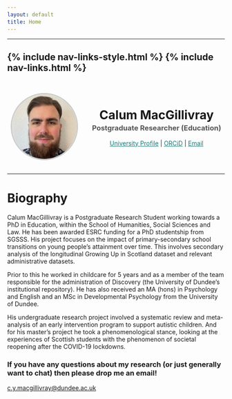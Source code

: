 ```yaml
---
layout: default
title: Home
---
```

---
{% include nav-links-style.html %}
{% include nav-links.html %}
---

<div style="
  display: flex;
  align-items: center;
  gap: 2rem;
  flex-wrap: wrap;
  margin-top: 2rem;
  justify-content: center;
  text-align: center;
">

  <!-- Profile Image -->
  <img src="/assets/images/profile.jpg" alt="Profile Photo" style="
    width: 150px;
    height: 150px;
    object-fit: cover;
    border-radius: 50%;
    border: 3px solid #ccc;
  ">

  <!-- Text Section -->
  <div style="text-align: center;">
    <div style="display: inline-block; min-width: 300px;">
      <h1 style="margin: 0;">Calum MacGillivray</h1>
      <h3 style="margin: 0.2em 0 1em; color: #555;">Postgraduate Researcher (Education)</h3>
      <p style="margin: 0;">
        <a href="https://discovery.dundee.ac.uk/en/persons/calum-macgillivray" target="_blank" style="color: #157878;">University Profile</a> |
        <a href="https://orcid.org/0009-0001-2871-6735" target="_blank" style="color: #157878;">ORCiD</a> |
        <a href="mailto:c.y.macgillivray@dundee.ac.uk" target="_blank" style="color: #157878;">Email</a>
    </p>
  </div>
</div>
</div>

---

# Biography

Calum MacGillivray is a Postgraduate Research Student working towards a PhD in Education, within the School of Humanities, Social Sciences and Law. He has been awarded ESRC funding for a PhD studentship from SGSSS. His project focuses on the impact of primary-secondary school transitions on young people’s attainment over time. This involves secondary analysis of the longitudinal Growing Up in Scotland dataset and relevant administrative datasets.

Prior to this he worked in childcare for 5 years and as a member of the team responsible for the administration of Discovery (the University of Dundee’s institutional repository). He has also received an MA (hons) in Psychology and English and an MSc in Developmental Psychology from the University of Dundee.

His undergraduate research project involved a systematic review and meta-analysis of an early intervention program to support autistic children. And for his master’s project he took a phenomenological stance, looking at the experiences of Scottish students with the phenomenon of societal reopening after the COVID-19 lockdowns.

### If you have any questions about my research (or just generally want to chat) then please drop me an email! 
c.y.macgillivray@dundee.ac.uk
